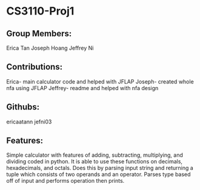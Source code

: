 # CS3110-Proj1



Group Members: 
--------------
Erica Tan 
Joseph Hoang 
Jeffrey Ni

Contributions:
--------------
Erica- main calculator code and helped with JFLAP
Joseph- created whole nfa using JFLAP
Jeffrey- readme and helped with nfa design

Githubs:
--------
ericaatann
jefni03

Features:
---------
Simple calculator with features of adding, subtracting, multiplying, and dividing coded in python. It is able to use these functions on decimals, hexadecimals, and octals. Does this by parsing input string and returning a tuple which consists of two operands and an operator. Parses type based off of input and performs operation then prints. 
